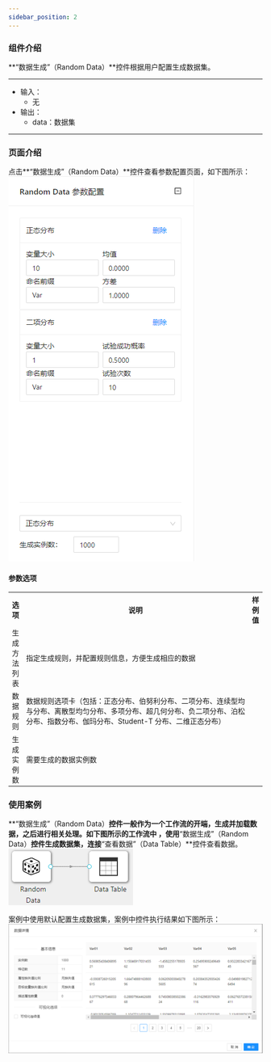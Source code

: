 ```yaml
---
sidebar_position: 2
---
```

### 组件介绍
**“数据生成”（Random Data）**控件根据用户配置生成数据集。

<hr/>

- 输入：
  - 无
- 输出：
  - data：数据集

<hr/>

### 页面介绍
点击**“数据生成”（Random Data）**控件查看参数配置页面，如下图所示：  
[ ![](/img/aistudio/io/random-data/param.png) ](/img/aistudio/io/random-data/param.png)

#### 参数选项
<table>
  <tr>
    <th>选项</th>
    <th width="650">说明</th>
    <th>样例值</th>
  </tr>
  <tr>
      <td>生成方法列表</td> 
      <td>
      指定生成规则，并配置规则信息，方便生成相应的数据
      </td> 
      <td></td>
  </tr>
  <tr>
      <td>数据规则</td>    
      <td>
      数据规则选项卡（包括：正态分布、伯努利分布、二项分布、连续型均与分布、离散型均匀分布、多项分布、超几何分布、负二项分布、泊松分布、指数分布、伽玛分布、Student-T 分布、二维正态分布）
      </td> 
      <td></td>
  </tr>
  <tr>
      <td>生成实例数</td>    
      <td>
      需要生成的数据实例数
      </td> 
      <td></td>
  </tr>
</table>

### 使用案例
**“数据生成”（Random Data）**控件一般作为一个工作流的开端，生成并加载数据，之后进行相关处理。如下图所示的工作流中 ，使用**“数据生成”（Random Data）**控件生成数据集，连接**“查看数据”（Data Table）**控件查看数据。  
[ ![](/img/aistudio/io/random-data/workflow.png) ](/img/aistudio/io/random-data/workflow.png)

案例中使用默认配置生成数据集，案例中控件执行结果如下图所示：  
[ ![](/img/aistudio/io/random-data/workflow-result.png) ](/img/aistudio/io/random-data/workflow-result.png)
